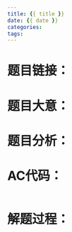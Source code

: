 ```yaml
---
title: {{ title }}
date: {{ date }}
categories:
tags:
---
```

# 题目链接：


# 题目大意：


# 题目分析：


# AC代码：
```cpp

```
# 解题过程：

